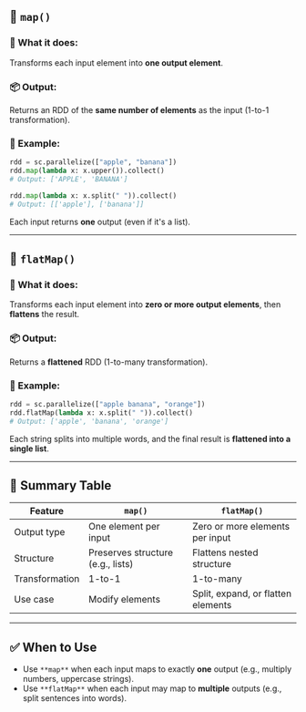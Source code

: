 ## 🔹 `map()`

### 📌 What it does:

Transforms each input element into **one output element**.

### 📦 Output:

Returns an RDD of the **same number of elements** as the input (1-to-1 transformation).

### 🧠 Example:

```python
rdd = sc.parallelize(["apple", "banana"])
rdd.map(lambda x: x.upper()).collect()
# Output: ['APPLE', 'BANANA']
```

```python
rdd.map(lambda x: x.split(" ")).collect()
# Output: [['apple'], ['banana']]
```

Each input returns **one** output (even if it's a list).

---

## 🔹 `flatMap()`

### 📌 What it does:

Transforms each input element into **zero or more output elements**, then **flattens** the result.

### 📦 Output:

Returns a **flattened** RDD (1-to-many transformation).

### 🧠 Example:

```python
rdd = sc.parallelize(["apple banana", "orange"])
rdd.flatMap(lambda x: x.split(" ")).collect()
# Output: ['apple', 'banana', 'orange']
```

Each string splits into multiple words, and the final result is **flattened into a single list**.

---

## 🔸 Summary Table

| Feature        | `map()`                           | `flatMap()`                        |
| -------------- | --------------------------------- | ---------------------------------- |
| Output type    | One element per input             | Zero or more elements per input    |
| Structure      | Preserves structure (e.g., lists) | Flattens nested structure          |
| Transformation | 1-to-1                            | 1-to-many                          |
| Use case       | Modify elements                   | Split, expand, or flatten elements |

---

## ✅ When to Use

* Use `**map**` when each input maps to exactly **one** output (e.g., multiply numbers, uppercase strings).
* Use `**flatMap**` when each input may map to **multiple** outputs (e.g., split sentences into words).
